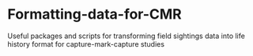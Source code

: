 # Formatting-data-for-CMR
Useful packages and scripts for transforming field sightings data into life history format for capture-mark-capture studies

